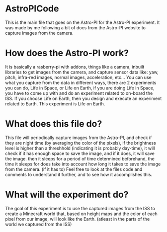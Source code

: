 # AstroPICode
This is the main file that goes on the Astro-PI for the Astro-PI experiment.
It was made by me following a bit of docs from the Astro-PI website to capture images from the camera.
# How does the Astro-PI work?
It is basically a rasberry-pi with addons, things like a camera, inbuilt libraries to get images from the camera, and capture sensor data like: yaw, pitch, infra-red images, normal images, acceleration, etc...
You can use what you capture from the data in different ways, there are 2 experiments you can do,
Life in Space, or Life on Earth, if you are doing Life in Space, you have to come up with and do an experiment related to on-board the ISS.
If you choose Life on Earth, then you design and execute an experiment related to Earth.
This experiment is Life on Earth.
# What does this file do?
This file will periodically capture images from the Astro-PI, and check if they are night time (by averaging the color of the pixels), if the brightness level is higher than a threshhold (indicating it is probably day-time), it will check if it has enough space to save the image, and if it does, it will save the image.
then it sleeps for a period of time determined beforehand, the time it sleeps for does take into account how long it takes to save the image from the camera. (if it has to)
Feel free to look at the files code and comments to understand it further, and to see how it accomplishes this.
# What will the experiment do?
The goal of this experiment is to use the captured images from the ISS to create a Minecraft world that, based on height maps and the color of each pixel from our image,
will look like the Earth. (atleast in the parts of the world we captured from the ISS)
